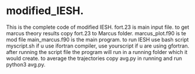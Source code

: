 # modified_IESH.
This is the complete code of modified IESH.
fort.23 is main input file.
to get marcus theory results copy fort.23 to Marcus folder.
marcus_plot.f90 is te mod file main_marcus.f90 is the main program.
to run IESH use bash script myscript.sh if u use ifortran compiler, use yourscript if u are using gfortran.
after running the script file the program will run in a running folder which it would create.
to average the trajectories copy avg.py in running and run python3 avg.py.
